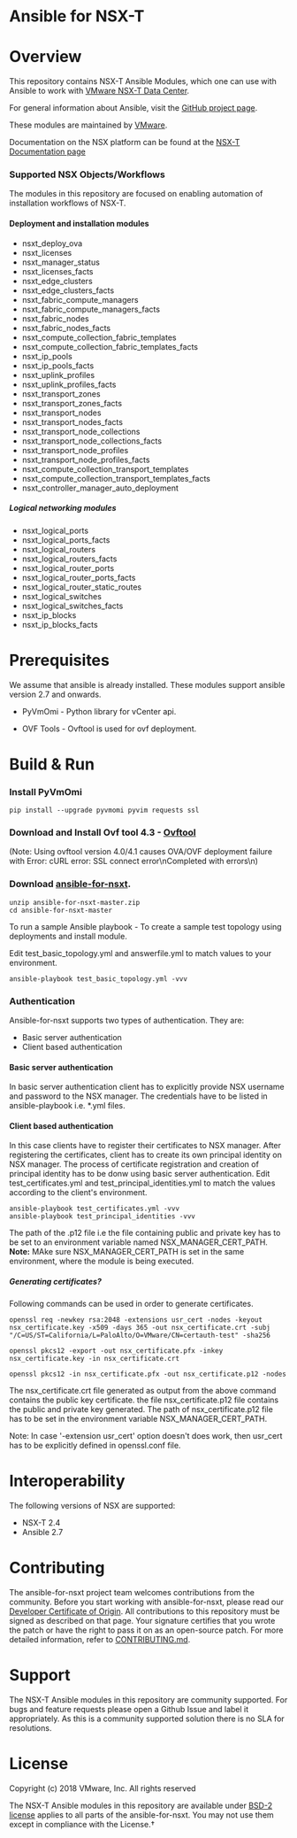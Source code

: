 # Ansible for NSX-T

# Overview
This repository contains NSX-T Ansible Modules, which one can use with
Ansible to work with [VMware NSX-T Data Center][vmware-nsxt].

[vmware-nsxt]: https://www.vmware.com/products/nsx.html

For general information about Ansible, visit the [GitHub project page][an-github].

[an-github]: https://github.com/ansible/ansible

These modules are maintained by [VMware](https://www.vmware.com/).

Documentation on the NSX platform can be found at the [NSX-T Documentation page](https://docs.vmware.com/en/VMware-NSX-T/index.html)

### Supported NSX Objects/Workflows
The modules in this repository are focused on enabling automation of installation workflows of NSX-T.

#### Deployment and installation modules

* nsxt_deploy_ova
* nsxt_licenses
* nsxt_manager_status
* nsxt_licenses_facts
* nsxt_edge_clusters
* nsxt_edge_clusters_facts
* nsxt_fabric_compute_managers
* nsxt_fabric_compute_managers_facts
* nsxt_fabric_nodes
* nsxt_fabric_nodes_facts
* nsxt_compute_collection_fabric_templates
* nsxt_compute_collection_fabric_templates_facts
* nsxt_ip_pools
* nsxt_ip_pools_facts
* nsxt_uplink_profiles
* nsxt_uplink_profiles_facts
* nsxt_transport_zones
* nsxt_transport_zones_facts
* nsxt_transport_nodes
* nsxt_transport_nodes_facts
* nsxt_transport_node_collections
* nsxt_transport_node_collections_facts
* nsxt_transport_node_profiles
* nsxt_transport_node_profiles_facts
* nsxt_compute_collection_transport_templates
* nsxt_compute_collection_transport_templates_facts
* nsxt_controller_manager_auto_deployment

##### Logical networking modules
* nsxt_logical_ports
* nsxt_logical_ports_facts
* nsxt_logical_routers
* nsxt_logical_routers_facts
* nsxt_logical_router_ports
* nsxt_logical_router_ports_facts
* nsxt_logical_router_static_routes
* nsxt_logical_switches
* nsxt_logical_switches_facts
* nsxt_ip_blocks
* nsxt_ip_blocks_facts


# Prerequisites
We assume that ansible is already installed. 
These modules support ansible version 2.7 and onwards. 

* PyVmOmi - Python library for vCenter api.

* OVF Tools - Ovftool is used for ovf deployment. 


# Build & Run

### Install PyVmOmi
```
pip install --upgrade pyvmomi pyvim requests ssl
```
### Download and Install Ovf tool 4.3 - [Ovftool](https://my.vmware.com/web/vmware/details?downloadGroup=OVFTOOL430&productId=742)
(Note: Using ovftool version 4.0/4.1 causes OVA/OVF deployment failure with Error: cURL error: SSL connect error\nCompleted with errors\n)

### Download [ansible-for-nsxt](https://github.com/vmware/ansible-for-nsxt/archive/master.zip).
```
unzip ansible-for-nsxt-master.zip
cd ansible-for-nsxt-master
```
To run a sample Ansible playbook - To create a sample test topology using deployments and install module.

Edit test_basic_topology.yml and answerfile.yml to match values to your environment.
```
ansible-playbook test_basic_topology.yml -vvv
```

### Authentication
Ansible-for-nsxt supports two types of authentication. They are: 
* Basic server authentication
* Client based authentication

#### Basic server authentication
In basic server authentication client has to explicitly provide NSX username and password to the NSX manager. The credentials have to be listed in ansible-playbook i.e. *.yml files.

#### Client based authentication
In this case clients have to register their certificates to NSX manager. After registering the certificates, client has to create its own principal identity on NSX manager.
The process of certificate registration and creation of principal identity has to be donw using basic server authentication. Edit test_certificates.yml and test_principal_identities.yml to match the values according to the client's environment.
```
ansible-playbook test_certificates.yml -vvv
ansible-playbook test_principal_identities -vvv
```
The path of the .p12 file i.e the file containing public and private key has to be set to an environment variable named NSX_MANAGER_CERT_PATH. 
**Note:** MAke sure NSX_MANAGER_CERT_PATH is set in the same environment, where the module is being executed.

##### Generating certificates?
Following commands can be used in order to generate certificates.
```
openssl req -newkey rsa:2048 -extensions usr_cert -nodes -keyout nsx_certificate.key -x509 -days 365 -out nsx_certificate.crt -subj "/C=US/ST=California/L=PaloAlto/O=VMware/CN=certauth-test" -sha256

openssl pkcs12 -export -out nsx_certificate.pfx -inkey nsx_certificate.key -in nsx_certificate.crt

openssl pkcs12 -in nsx_certificate.pfx -out nsx_certificate.p12 -nodes
```

The nsx_certificate.crt file generated as output from the above command contains the public key certificate.
the file nsx_certificate.p12 file contains the public and private key generated. The path of nsx_certificate.p12 file has to be set in the environment variable NSX_MANAGER_CERT_PATH.

Note: In case '-extension usr_cert' option doesn't does work, then usr_cert has to be explicitly defined in openssl.conf file.
# Interoperability

The following versions of NSX are supported:

 * NSX-T 2.4
 * Ansible 2.7

# Contributing

The ansible-for-nsxt project team welcomes contributions from the community. Before you start working with ansible-for-nsxt, please read our [Developer Certificate of Origin](https://cla.vmware.com/dco). All contributions to this repository must be signed as described on that page. Your signature certifies that you wrote the patch or have the right to pass it on as an open-source patch. For more detailed information, refer to [CONTRIBUTING.md](CONTRIBUTING.md).

# Support

The NSX-T Ansible modules in this repository are community supported. For bugs and feature requests please open a Github Issue and label it appropriately. As this is a community supported solution there is no SLA for resolutions.

# License
Copyright (c) 2018 VMware, Inc.  All rights reserved

The NSX-T Ansible modules in this repository are available under [BSD-2 license](https://github.com/vmware/ansible-for-nsxt/blob/master/LICENSE.txt) applies to all parts of the ansible-for-nsxt.
You may not use them except in compliance with the License.†

